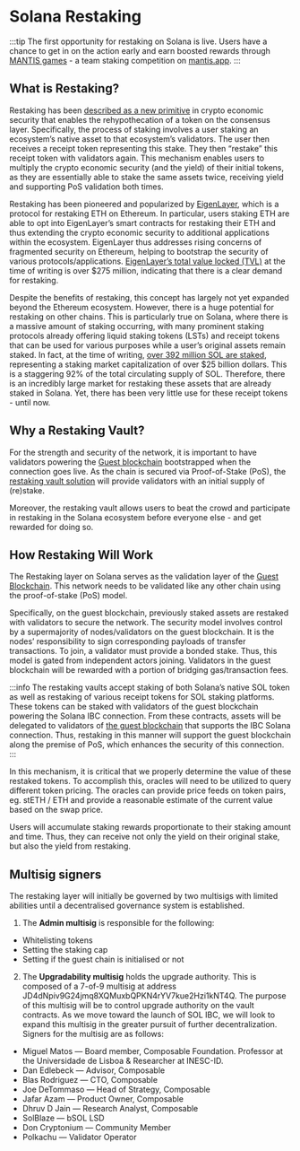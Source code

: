 # Solana Restaking

:::tip
The first opportunity for restaking on Solana is live. Users have a chance to get in on the action early and earn boosted rewards through [MANTIS games](../technology/solana-restaking/mantis-games.md) - a team staking competition on [mantis.app](https://mantis.app/).
:::

## What is Restaking?
Restaking has been [described as a new primitive](https://consensys.io/blog/eigenlayer-a-restaking-primitive) in crypto economic security that enables the rehypothecation of a token on the consensus layer. Specifically, the process of staking involves a user staking an ecosystem’s native asset to that ecosystem’s validators. The user then receives a receipt token representing this stake. They then “restake” this receipt token with validators again. This mechanism enables users to multiply the crypto economic security (and the yield) of their initial tokens, as they are essentially able to stake the same assets twice, receiving yield and supporting PoS validation both times.

Restaking has been pioneered and popularized by [EigenLayer](https://www.eigenlayer.xyz/), which is a protocol for restaking ETH on Ethereum. In particular, users staking ETH are able to opt into EigenLayer’s smart contracts for restaking their ETH and thus extending the crypto economic security to additional applications within the ecosystem. EigenLayer thus addresses rising concerns of fragmented security on Ethereum, helping to bootstrap the security of various protocols/applications. [EigenLayer’s total value locked (TVL)](https://defillama.com/protocol/eigenlayer) at the time of writing is over $275 million, indicating that there is a clear demand for restaking.

Despite the benefits of restaking, this concept has largely not yet expanded beyond the Ethereum ecosystem. However, there is a huge potential for restaking on other chains. This is particularly true on Solana, where there is a massive amount of staking occurring, with many prominent staking protocols already offering liquid staking tokens (LSTs) and receipt tokens that can be used for various purposes while a user’s original assets remain staked. In fact, at the time of writing, [over 392 million SOL are staked](https://solanacompass.com/statistics/staking), representing a staking market capitalization of over $25 billion dollars. This is a staggering 92% of the total circulating supply of SOL. Therefore, there is an incredibly large market for restaking these assets that are already staked in Solana. Yet, there has been very little use for these receipt tokens - until now.

## Why a Restaking Vault?
For the strength and security of the network, it is important to have validators powering the [Guest blockchain](../technology/solana-restaking/technical-overview.md) bootstrapped when the connection goes live. As the chain is secured via Proof-of-Stake (PoS), the [restaking vault solution](../technology/solana-restaking/vaults.md) will provide validators with an initial supply of (re)stake. 

Moreover, the restaking vault allows users to beat the crowd and participate in restaking in the Solana ecosystem before everyone else - and get rewarded for doing so. 

## How Restaking Will Work

The Restaking layer on Solana serves as the validation layer of the [Guest Blockchain](../technology/solana-restaking/technical-overview.md). This network needs to be validated like any other chain using the proof-of-stake (PoS) model.

Specifically, on the guest blockchain, previously staked assets are restaked with validators to secure the network. The security model involves control by a supermajority of nodes/validators on the guest blockchain. It is the nodes’ responsibility to sign corresponding payloads of transfer transactions. To join, a validator must provide a bonded stake. Thus, this model is gated from independent actors joining. Validators in the guest blockchain will be rewarded with a portion of bridging gas/transaction fees.

:::info
The restaking vaults accept staking of both Solana’s native SOL token as well as restaking of various receipt tokens for SOL staking platforms. These tokens can be staked with validators of the guest blockchain powering the Solana IBC connection. From these contracts, assets will be delegated to validators of [the guest blockchain](https://research.composable.finance/t/crossing-the-cross-blockchain-interoperability-chasm/33) that supports the IBC Solana connection. Thus, restaking in this manner will support the guest blockchain along the premise of PoS, which enhances the security of this connection.
:::

In this mechanism, it is critical that we properly determine the value of these restaked tokens. To accomplish this, oracles will need to be utilized to query different token pricing. The oracles can provide price feeds on token pairs, eg. stETH / ETH and provide a reasonable estimate of the current value based on the swap price. 

Users will accumulate staking rewards proportionate to their staking amount and time. Thus, they can receive not only the yield on their original stake, but also the yield from restaking.

## Multisig signers
The restaking layer will initially be governed by two multisigs with limited abilities until a decentralised governance system is established.

1. The **Admin multisig** is responsible for the following:

- Whitelisting tokens
- Setting the staking cap
- Setting if the guest chain is initialised or not
  
2. The **Upgradability multisig** holds the upgrade authority. This is composed of a 7-of-9 multisig at address JD4dNpiv9G24jmq8XQMuxbQPKN4rYV7kue2Hzi1kNT4Q. The purpose of this multisig will be to control upgrade authority on the vault contracts. As we move toward the launch of SOL IBC, we will look to expand this multisig in the greater pursuit of further decentralization. Signers for the multisig are as follows:

- Miguel Matos — Board member, Composable Foundation. Professor at the Universidade de Lisboa & Researcher at INESC-ID.
- Dan Edlebeck — Advisor, Composable
- Blas Rodriguez — CTO, Composable
- Joe DeTommaso — Head of Strategy, Composable
- Jafar Azam — Product Owner, Composable
- Dhruv D Jain — Research Analyst, Composable
- SolBlaze — bSOL LSD
- Don Cryptonium — Community Member
- Polkachu — Validator Operator